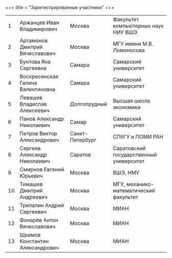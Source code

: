+++
title = "Зарегистрированные участники"
+++

<table>
<tr><td>1</td><td>Аржанцев Иван Владимирович</td><td>Москва</td><td>Факультет компьютерных наук НИУ ВШЭ</td></tr>
<tr><td>2</td><td>Артамонов Дмитрий Вячеславович</td><td>Москва</td><td>МГУ имени М.В. Ломоносова</td></tr>
<tr><td>3</td><td>Бунтова Яна Сергеевна</td><td>Самара</td><td>Самарский университет</td></tr>
<tr><td>4</td><td>Воскресенская Галина Валентиновна</td><td>Самара</td><td>Самарский университет</td></tr>
<tr><td>5</td><td>Левашев Владислав Алексеевич</td><td>Долгопрудный</td><td>Высшая школа экономики</td></tr>
<tr><td>6</td><td>Панов Александр Николаевич</td><td>Самар</td><td>Самарский университет</td></tr>
<tr><td>7</td><td>Петров Виктор Александрович</td><td>Санкт-Петербург</td><td>СПбГУ и ПОМИ РАН</td></tr>
<tr><td>8</td><td>Сергеев Александр Николаевич</td><td>Саратов</td><td>Саратовский государственный университет</td></tr>
<tr><td>9</td><td>Смирнов Евгений Юрьевич</td><td>Москва</td><td>ВШЭ, НМУ</td></tr>
<tr><td>10</td><td>Тимашев Дмитрий Андреевич</td><td>Москва</td><td>МГУ, механико-математический факультет</td></tr>
<tr><td>11</td><td>Трепалин  Андрей  Сергеевич</td><td>Москва</td><td>МИАН</td></tr>
<tr><td>12</td><td>Фонарёв Антон Вячеславович</td><td>Москва</td><td>МИАН</td></tr>
<tr><td>13</td><td>Шрамов Константин Александрович</td><td>Москва</td><td>МИАН</td></tr>
</table>
